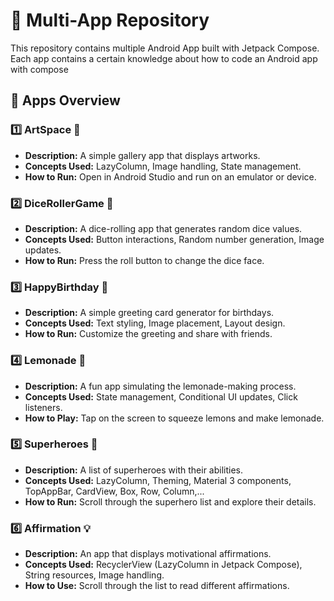 # 🚀 Multi-App Repository

This repository contains multiple Android App built with Jetpack Compose. 
Each app contains a certain knowledge about how to code an Android app with compose

## 📂 Apps Overview

### 1️⃣ **ArtSpace 🎨**
   - **Description:** A simple gallery app that displays artworks.
   - **Concepts Used:** LazyColumn, Image handling, State management.
   - **How to Run:** Open in Android Studio and run on an emulator or device.

### 2️⃣ **DiceRollerGame 🎲**
   - **Description:** A dice-rolling app that generates random dice values.
   - **Concepts Used:** Button interactions, Random number generation, Image updates.
   - **How to Run:** Press the roll button to change the dice face.

### 3️⃣ **HappyBirthday 🎂**
   - **Description:** A simple greeting card generator for birthdays.
   - **Concepts Used:** Text styling, Image placement, Layout design.
   - **How to Run:** Customize the greeting and share with friends.

### 4️⃣ **Lemonade 🍋**
   - **Description:** A fun app simulating the lemonade-making process.
   - **Concepts Used:** State management, Conditional UI updates, Click listeners.
   - **How to Play:** Tap on the screen to squeeze lemons and make lemonade.

### 5️⃣ **Superheroes 🦸**
   - **Description:** A list of superheroes with their abilities.
   - **Concepts Used:** LazyColumn, Theming, Material 3 components, TopAppBar, CardView, Box, Row, Column,...
   - **How to Run:** Scroll through the superhero list and explore their details.

### 6️⃣ **Affirmation 💡**
   - **Description:** An app that displays motivational affirmations.
   - **Concepts Used:** RecyclerView (LazyColumn in Jetpack Compose), String resources, Image handling.
   - **How to Use:** Scroll through the list to read different affirmations.
